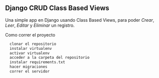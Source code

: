 
## Django CRUD Class Based Views

Una simple app en Django usando Class Based Views, para poder *Crear*, *Leer*, *Editar* y *Eliminar* un registro.

Como correr el proyecto

```bash
  clonar el repositorio
  instalar virtualenv
  activar virtualenv
  acceder a la carpeta del repositorio
  instalar requirements.txt
  hacer migraciones
  correr el servidor
```
